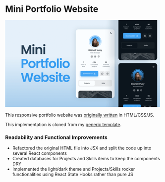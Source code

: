 # Mini Portfolio Website

<img src="/assets/thumbnail.png" alt="" width="500px" />

This responsive portfolio website was [originally written](https://github.com/bedimcode/responsive-mini-portfolio) in HTML/CSS/JS.

This implementation is cloned from my [generic template](https://github.com/rglanz/react-mini-portfolio).

### Readability and Functional Improvements

- Refactored the original HTML file into JSX and split the code up into several React components
- Created databases for Projects and Skills items to keep the components DRY
- Implemented the light/dark theme and Projects/Skills rocker functionalities using React State Hooks rather than pure JS
